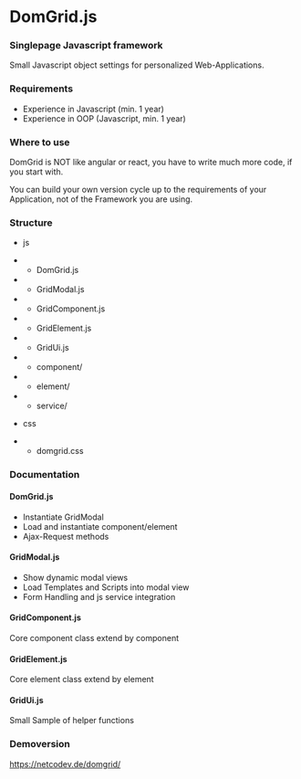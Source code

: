 # DomGrid.js
### Singlepage Javascript framework

Small Javascript object settings for personalized Web-Applications.

### Requirements

- Experience in Javascript (min. 1 year)
- Experience in OOP (Javascript, min. 1 year)


### Where to use
DomGrid is NOT like angular or react, you have to write much more code, if you start with.

You can build your own version cycle up to the requirements of your Application, not of the Framework you are using.

### Structure

- js
- - DomGrid.js
- - GridModal.js
- - GridComponent.js
- - GridElement.js
- - GridUi.js
- - component/
- - element/
- - service/

- css
- - domgrid.css

### Documentation 

#### DomGrid.js 
- Instantiate GridModal
- Load and instantiate component/element
- Ajax-Request methods

#### GridModal.js
- Show dynamic modal views
- Load Templates and Scripts into modal view
- Form Handling and js service integration

#### GridComponent.js
Core component class extend by component

#### GridElement.js
Core element class extend by element

#### GridUi.js
Small Sample of helper functions

### Demoversion
https://netcodev.de/domgrid/
